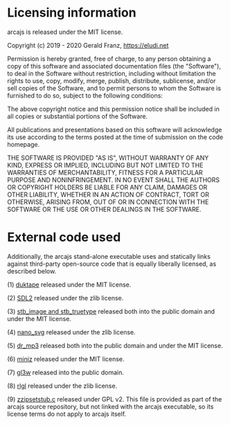 # Licensing information

arcajs is released under the MIT license.

Copyright (c) 2019 - 2020 Gerald Franz, https://eludi.net

Permission is hereby granted, free of charge, to any person obtaining a copy of
this software and associated documentation files (the "Software"), to deal in
the Software without restriction, including without limitation the rights to
use, copy, modify, merge, publish, distribute, sublicense, and/or sell copies of
the Software, and to permit persons to whom the Software is furnished to do so,
subject to the following conditions:

The above copyright notice and this permission notice shall be included in all
copies or substantial portions of the Software.

All publications and presentations based on this software will acknowledge its
use according to the terms posted at the time of submission on the code
homepage.

THE SOFTWARE IS PROVIDED "AS IS", WITHOUT WARRANTY OF ANY KIND, EXPRESS OR
IMPLIED, INCLUDING BUT NOT LIMITED TO THE WARRANTIES OF MERCHANTABILITY, FITNESS
FOR A PARTICULAR PURPOSE AND NONINFRINGEMENT. IN NO EVENT SHALL THE AUTHORS OR
COPYRIGHT HOLDERS BE LIABLE FOR ANY CLAIM, DAMAGES OR OTHER LIABILITY, WHETHER
IN AN ACTION OF CONTRACT, TORT OR OTHERWISE, ARISING FROM, OUT OF OR IN
CONNECTION WITH THE SOFTWARE OR THE USE OR OTHER DEALINGS IN THE SOFTWARE.

# External code used

Additionally, the arcajs stand-alone executable uses and statically links
against third-party open-source code that is equally liberally licensed, as
described below.

(1) [duktape](https://duktape.org) released under the MIT license.

(2) [SDL2](https://libsdl.org/) released under the zlib license.

(3) [stb\_image and stb\_truetype](https://github.com/nothings/stb) released
    both into the public domain and under the MIT license.

(4) [nano\_svg](https://github.com/memononen/nanosvg) released under the zlib
    license.

(5) [dr\_mp3](https://github.com/mackron/dr_libs/blob/master/dr_mp3.h) released
    both into the public domain and under the MIT license.

(6) [miniz](https://github.com/richgel999/miniz) released under the MIT license.

(7) [gl3w](https://github.com/skaslev/gl3w) released into the public domain.

(8) [rlgl](https://github.com/raysan5/raylib) released under the zlib license.

(9) [zzipsetstub.c](https://github.com/xriss/gamecake/blob/master/lib_zzip/test/zzipsetstub.c)
    released under GPL v2. This file is provided as part of the arcajs source
    repository, but not linked with the arcajs executable, so its license terms
    do not apply to arcajs itself.
